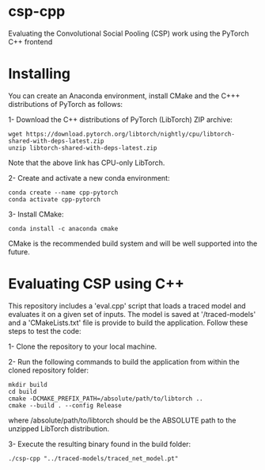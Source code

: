 # csp-cpp
Evaluating the Convolutional Social Pooling (CSP) work using the PyTorch C++ frontend

# Installing  
You can create an Anaconda environment, install CMake and the C+++ distributions of PyTorch as follows:

1- Download the C++ distributions of PyTorch (LibTorch) ZIP archive:
```
wget https://download.pytorch.org/libtorch/nightly/cpu/libtorch-shared-with-deps-latest.zip
unzip libtorch-shared-with-deps-latest.zip
```
Note that the above link has CPU-only LibTorch. 

2- Create and activate a new conda environment:
``` 
conda create --name cpp-pytorch
conda activate cpp-pytorch
```

3- Install CMake:
```
conda install -c anaconda cmake 
```
CMake is the recommended build system and will be well supported into the future.

# Evaluating CSP using C++
This repository includes a 'eval.cpp' script that loads a traced model and evaluates it on a given set of inputs. The model is saved at '/traced-models' and a 'CMakeLists.txt' file is provide to build the application. Follow these steps to test the code:

1- Clone the repository to your local machine.

2- Run the following commands to build the application from within the cloned repository folder:
```
mkdir build
cd build
cmake -DCMAKE_PREFIX_PATH=/absolute/path/to/libtorch ..
cmake --build . --config Release
``` 
where /absolute/path/to/libtorch should be the ABSOLUTE path to the unzipped LibTorch distribution.

3- Execute the resulting binary found in the build folder: 
```
./csp-cpp "../traced-models/traced_net_model.pt"
```